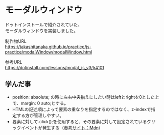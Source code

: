 # モーダルウィンドウ

ドットインストールで紹介されていた、  
モーダルウィンドウを実装しました。

制作物URL  
https://takashitanaka.github.io/practice/js-practice/modalWindow/modalWindow.html

参考URL  
https://dotinstall.com/lessons/modal_js_v3/54101

## 学んだ事

- position: absolute; の時に左右中央揃えにしたい時はleftとrightを0とした上で、margin: 0 auto;とする。
- HTMLの記述順によって要素の重なりを指定するのではなく、z-indexで指定する方が管理しやすい。
- 要素に対して.click();を使用すると、その要素に対して設定されているクリックイベントが発生する（[参考サイト：Mdn](https://developer.mozilla.org/ja/docs/Web/API/HTMLElement/click)）
